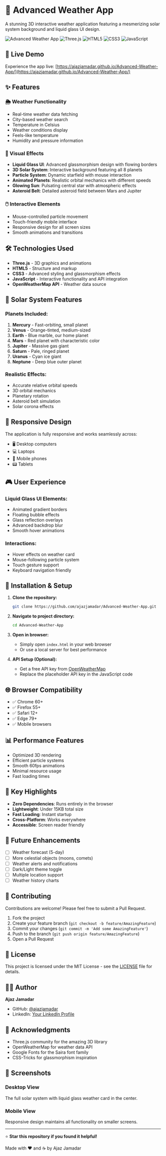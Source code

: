 # 🌟 Advanced Weather App

A stunning 3D interactive weather application featuring a mesmerizing solar system background and liquid glass UI design.

![Advanced Weather App](https://img.shields.io/badge/Status-Live-brightgreen)
![Three.js](https://img.shields.io/badge/Three.js-r128-blue)
![HTML5](https://img.shields.io/badge/HTML5-E34F26?logo=html5&logoColor=white)
![CSS3](https://img.shields.io/badge/CSS3-1572B6?logo=css3&logoColor=white)
![JavaScript](https://img.shields.io/badge/JavaScript-F7DF1E?logo=javascript&logoColor=black)

## 🚀 Live Demo

Experience the app live: [https://ajazjamadar.github.io/Advanced-Weather-App/](https://ajazjamadar.github.io/Advanced-Weather-App/)

## ✨ Features

### 🌦️ Weather Functionality
- Real-time weather data fetching
- City-based weather search
- Temperature in Celsius
- Weather conditions display
- Feels-like temperature
- Humidity and pressure information

### 🎨 Visual Effects
- **Liquid Glass UI**: Advanced glassmorphism design with flowing borders
- **3D Solar System**: Interactive background featuring all 8 planets
- **Particle System**: Dynamic starfield with mouse interaction
- **Animated Planets**: Realistic orbital mechanics with different speeds
- **Glowing Sun**: Pulsating central star with atmospheric effects
- **Asteroid Belt**: Detailed asteroid field between Mars and Jupiter

### 🖱️ Interactive Elements
- Mouse-controlled particle movement
- Touch-friendly mobile interface
- Responsive design for all screen sizes
- Smooth animations and transitions

## 🛠️ Technologies Used

- **Three.js** - 3D graphics and animations
- **HTML5** - Structure and markup
- **CSS3** - Advanced styling and glassmorphism effects
- **JavaScript** - Interactive functionality and API integration
- **OpenWeatherMap API** - Weather data source

## 🌌 Solar System Features

### Planets Included:
1. **Mercury** - Fast-orbiting, small planet
2. **Venus** - Orange-tinted, medium-sized
3. **Earth** - Blue marble, our home planet
4. **Mars** - Red planet with characteristic color
5. **Jupiter** - Massive gas giant
6. **Saturn** - Pale, ringed planet
7. **Uranus** - Cyan ice giant
8. **Neptune** - Deep blue outer planet

### Realistic Effects:
- Accurate relative orbital speeds
- 3D orbital mechanics
- Planetary rotation
- Asteroid belt simulation
- Solar corona effects

## 📱 Responsive Design

The application is fully responsive and works seamlessly across:
- 🖥️ Desktop computers
- 💻 Laptops
- 📱 Mobile phones
- 📟 Tablets

## 🎮 User Experience

### Liquid Glass UI Elements:
- Animated gradient borders
- Floating bubble effects
- Glass reflection overlays
- Advanced backdrop blur
- Smooth hover animations

### Interactions:
- Hover effects on weather card
- Mouse-following particle system
- Touch gesture support
- Keyboard navigation friendly

## 🔧 Installation & Setup

1. **Clone the repository:**
   ```bash
   git clone https://github.com/ajazjamadar/Advanced-Weather-App.git
   ```

2. **Navigate to project directory:**
   ```bash
   cd Advanced-Weather-App
   ```

3. **Open in browser:**
   - Simply open `index.html` in your web browser
   - Or use a local server for best performance

4. **API Setup (Optional):**
   - Get a free API key from [OpenWeatherMap](https://openweathermap.org/api)
   - Replace the placeholder API key in the JavaScript code

## 🌐 Browser Compatibility

- ✅ Chrome 60+
- ✅ Firefox 55+
- ✅ Safari 12+
- ✅ Edge 79+
- ✅ Mobile browsers

## 📊 Performance Features

- Optimized 3D rendering
- Efficient particle systems
- Smooth 60fps animations
- Minimal resource usage
- Fast loading times

## 🎯 Key Highlights

- **Zero Dependencies**: Runs entirely in the browser
- **Lightweight**: Under 15KB total size
- **Fast Loading**: Instant startup
- **Cross-Platform**: Works everywhere
- **Accessible**: Screen reader friendly

## 🔮 Future Enhancements

- [ ] Weather forecast (5-day)
- [ ] More celestial objects (moons, comets)
- [ ] Weather alerts and notifications
- [ ] Dark/Light theme toggle
- [ ] Multiple location support
- [ ] Weather history charts

## 🤝 Contributing

Contributions are welcome! Please feel free to submit a Pull Request.

1. Fork the project
2. Create your feature branch (`git checkout -b feature/AmazingFeature`)
3. Commit your changes (`git commit -m 'Add some AmazingFeature'`)
4. Push to the branch (`git push origin feature/AmazingFeature`)
5. Open a Pull Request

## 📄 License

This project is licensed under the MIT License - see the [LICENSE](LICENSE) file for details.

## 👨‍💻 Author

**Ajaz Jamadar**
- GitHub: [@ajazjamadar](https://github.com/ajazjamadar)
- LinkedIn: [Your LinkedIn Profile](https://linkedin.com/in/yourprofile)

## 🙏 Acknowledgments

- Three.js community for the amazing 3D library
- OpenWeatherMap for weather data API
- Google Fonts for the Saira font family
- CSS-Tricks for glassmorphism inspiration

## 📸 Screenshots

### Desktop View
The full solar system with liquid glass weather card in the center.

### Mobile View
Responsive design maintains all functionality on smaller screens.

---

⭐ **Star this repository if you found it helpful!**

Made with ❤️ and ☕ by Ajaz Jamadar
